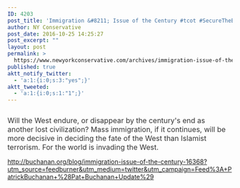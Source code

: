 ```yaml
---
ID: 4203
post_title: 'Immigration &#8211; Issue of the Century #tcot #SecureTheBorder #MakeAmericaGreatAgain'
author: NY Conservative
post_date: 2016-10-25 14:25:27
post_excerpt: ""
layout: post
permalink: >
  https://www.newyorkconservative.com/archives/immigration-issue-of-the-century-tcot-securetheborder-makeamericagreatagain/
published: true
aktt_notify_twitter:
  - 'a:1:{i:0;s:3:"yes";}'
aktt_tweeted:
  - 'a:1:{i:0;s:1:"1";}'
---
```

<p><img src="http://www.newyorkconservative.com/wp-content/uploads/2015/08/081815_1146_Immigration1.jpg" alt="" />
	</p><p><span style="color:#333333;font-size:12pt">Will the West endure, or disappear by the century's end as another lost civilization? Mass immigration, if it continues, will be more decisive in deciding the fate of the West than Islamist terrorism. For the world is invading the West.
</span></p><p><a href="http://buchanan.org/blog/immigration-issue-of-the-century-16368?utm_source=feedburner&amp;utm_medium=twitter&amp;utm_campaign=Feed%3A+PatrickBuchanan+%28Pat+Buchanan+Update%29">http://buchanan.org/blog/immigration-issue-of-the-century-16368?utm_source=feedburner&amp;utm_medium=twitter&amp;utm_campaign=Feed%3A+PatrickBuchanan+%28Pat+Buchanan+Update%29</a>
	</p><p>
 </p>